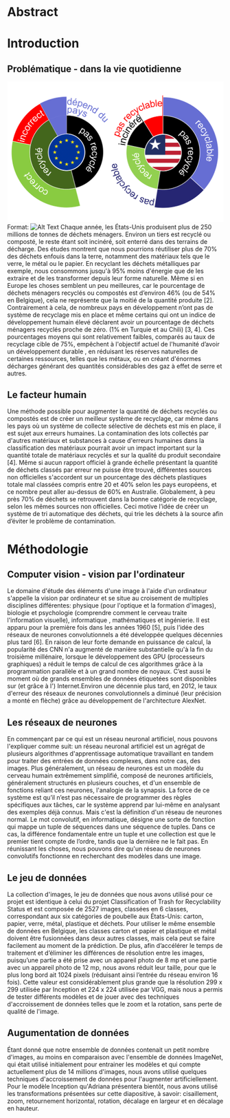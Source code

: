 # Abstract

# Introduction
## Problématique - dans la vie quotidienne
![Graphique cantité de déchets](/images/graphique_quantite_dechets.png)
Format: ![Alt Text](url)
Chaque année, les États-Unis produisent plus de 250 millions de tonnes de déchets ménagers. Environ un tiers est recyclé ou composté, le reste étant soit incinéré, soit enterré dans des terrains de décharge. Des études montrent que nous pourrions réutiliser plus de 70% des déchets enfouis dans la terre, notamment des matériaux tels que le verre, le métal ou le papier. En recyclant les déchets métalliques par exemple, nous consommons jusqu'à 95% moins d'énergie que de les extraire et de les transformer depuis leur forme naturelle. Même si en Europe les choses semblent un peu meilleures, car le pourcentage de déchets ménagers recyclés ou compostés est d’environ 46% (ou de 54% en Belgique), cela ne représente que la moitié de la quantité produite [2]. Contrairement à cela, de nombreux pays en développement n’ont pas de système de recyclage mis en place et même certains qui ont un indice de développement humain élevé déclarent avoir un pourcentage de déchets ménagers recyclés proche de zéro. (1% en Turquie et au Chili) [3, 4]. Ces pourcentages moyens qui sont relativement faibles, comparés au taux de recyclage cible de 75%, empêchent à l'objectif actuel de l'humanité d’avoir un développement durable , en réduisant les réserves naturelles de certaines ressources, telles que les métaux, ou en créant d'énormes décharges générant des quantités considérables des gaz à effet de serre et autres.
## Le facteur humain
Une méthode possible pour augmenter la quantité de déchets recyclés ou compostés est de créer un meilleur système de recyclage, car même dans les pays où un système de collecte sélective de déchets est mis en place, il est sujet aux erreurs humaines. La contamination des lots collectés par d'autres matériaux et substances à cause d'erreurs humaines dans la classification des matériaux pourrait avoir un impact important sur la quantité totale de matériaux recyclés et sur la qualité du produit secondaire [4]. Même si aucun rapport officiel à grande échelle présentant la quantité de déchets classés par erreur ne puisse être trouvé, différentes sources non officielles s'accordent sur un pourcentage des déchets plastiques totale mal classées compris entre 20 et 40% selon les pays européens, et ce nombre peut aller au-dessus de 60% en Australie. Globalement, à peu près 70% de déchets se retrouvent dans la bonne catégorie de recyclage, selon les mêmes sources non officielles. Ceci motive l’idée de créer un système de tri automatique des déchets, qui trie les déchets à la source afin d’éviter le problème de contamination.
# Méthodologie 
## Computer vision - vision par l'ordinateur
Le domaine d'étude des éléments d'une image à l'aide d'un ordinateur s'appelle la vision par ordinateur et se situe au croisement de multiples disciplines différentes: physique (pour l'optique et la formation d'images), biologie et psychologie (comprendre comment le cerveau traite l'information visuelle), informatique , mathématiques et ingénierie. Il est apparu pour la première fois dans les années 1960 [5], puis l’idée des réseaux de neurones convolutionnels a été développée quelques décennies plus tard [6]. En raison de leur forte demande en puissance de calcul, la popularité des CNN n'a augmenté de manière substantielle qu'à la fin du troisième millénaire, lorsque le développement des GPU (processeurs graphiques) a réduit le temps de calcul de ces algorithmes grâce à la programmation parallèle et à un grand nombre de noyaux. C’est aussi le moment où de grands ensembles de données étiquetées sont disponibles sur (et grâce à l') Internet.Environ une décennie plus tard, en 2012, le taux d'erreur des réseaux de neurones convolutionnels a diminué (leur précision a monté en flèche) grâce au développement de l'architecture AlexNet.
## Les réseaux de neurones
En commençant par ce qui est un réseau neuronal artificiel, nous pouvons l'expliquer comme suit: un réseau neuronal artificiel est un agrégat de plusieurs algorithmes d'apprentissage automatique travaillant en tandem pour traiter des entrées de données complexes, dans notre cas, des images. Plus généralement, un réseau de neurones est un modèle du cerveau humain extrêmement simplifié, composé de neurones artificiels, généralement structurés en plusieurs couches, et d'un ensemble de fonctions reliant ces neurones, l'analogie de la synapsis. La force de ce système est qu’il n’est pas nécessaire de programmer des règles spécifiques aux tâches, car le système apprend par lui-même en analysant des exemples déjà connus. Mais c'est la définition d'un réseau de neurones normal. Le mot convolutif, en informatique, désigne une sorte de fonction qui mappe un tuple de séquences dans une séquence de tuples. Dans ce cas, la différence fondamentale entre un tuple et une collection est que le premier tient compte de l’ordre, tandis que la dernière ne le fait pas. En réunissant les choses, nous pouvons dire qu'un réseau de neurones convolutifs fonctionne en recherchant des modèles dans une image.
## Le jeu de données
La collection d'images, le jeu de données que nous avons utilisé pour ce projet est identique à celui du projet Classification of Trash for Recyclability Status et est composée de 2527 images, classées en 6 classes, correspondant aux six catégories de poubelle aux États-Unis: carton, papier, verre, métal, plastique et déchets. Pour utiliser le même ensemble de données en Belgique, les classes carton et papier et plastique et métal doivent être fusionnées dans deux autres classes, mais cela peut se faire facilement au moment de la prédiction. De plus, afin d’accélérer le temps de traitement et d’éliminer les différences de résolution entre les images, puisqu’une partie a été prise avec un appareil photo de 8 mp et une partie avec un appareil photo de 12 mp, nous avons réduit leur taille, pour que le plus long  bord ait 1024 pixels (réduisant ainsi l’entrée du réseau environ 16 fois). Cette valeur est considérablement plus grande que la résolution 299 x 299 utilisée par Inception et 224 x 224 utilisée par VGG, mais nous a permis de tester différents modèles et de jouer avec des techniques d'accroissement de données telles que le zoom et la rotation, sans perte de qualité de l'image.
## Augumentation de données
Étant donné que notre ensemble de données contenait un petit nombre d'images, au moins en comparaison avec l'ensemble de données ImageNet, qui était  utilisé initialement pour entrainer les modèles et qui compte actuellement plus de 14 millions d'images, nous avons utilisé quelques techniques d'accroissement de données pour l'augmenter artificiellement. Pour le modèle Inception qu'Adriana présentera bientôt, nous avons utilisé les transformations présentées sur cette diapositive, à savoir: cisaillement, zoom, retournement horizontal, rotation, décalage en largeur et en décalage en hauteur.


